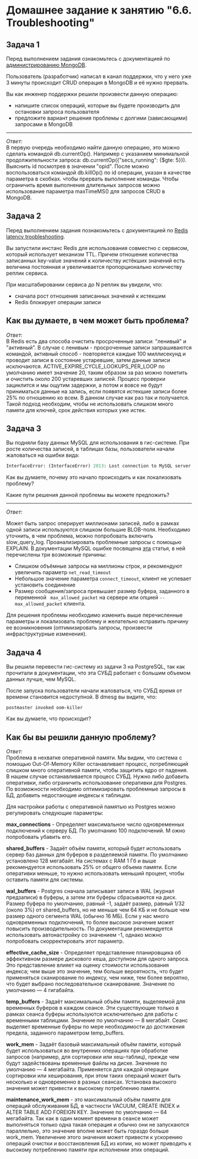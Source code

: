 # Домашнее задание к занятию "6.6. Troubleshooting"

## Задача 1

Перед выполнением задания ознакомьтесь с документацией по [администрированию MongoDB](https://docs.mongodb.com/manual/administration/).

Пользователь (разработчик) написал в канал поддержки, что у него уже 3 минуты происходит CRUD операция в MongoDB и её 
нужно прервать. 

Вы как инженер поддержки решили произвести данную операцию:
- напишите список операций, которые вы будете производить для остановки запроса пользователя
- предложите вариант решения проблемы с долгими (зависающими) запросами в MongoDB
---
_Ответ:_  
В первую очередь необходимо найти данную операцию, это можно сделать командой db.currentOp(). Например с указанием 
минимальной продолжительности запроса: db.currentOp({"secs_running": {$gte: 5}}). Выяснить id посмотрев в значении "opid".
После можно воспользоваться командой db.killOp() по id операции, указан в качестве параметра в скобках.
чтобы прервать выполнение команды. 
Чтобы ограничить время выполнения длительных запросов можно использование параметра maxTimeMS() для запросов CRUD в MongoDB.

## Задача 2

Перед выполнением задания познакомьтесь с документацией по [Redis latency troobleshooting](https://redis.io/topics/latency).

Вы запустили инстанс Redis для использования совместно с сервисом, который использует механизм TTL. 
Причем отношение количества записанных key-value значений к количеству истёкших значений есть величина постоянная и
увеличивается пропорционально количеству реплик сервиса. 

При масштабировании сервиса до N реплик вы увидели, что:
- сначала рост отношения записанных значений к истекшим
- Redis блокирует операции записи

Как вы думаете, в чем может быть проблема?
---
_Ответ:_  
В Redis есть два способа очистить просроченные записи: "ленивый" и "активный". 
В случае с ленивым - просроченные записи запрашиваются командой, активный способ - повторяется каждые 100 миллисекунд и 
проводит записи в состояние устаревшие, затем данные записи исключаются. ACTIVE_EXPIRE_CYCLE_LOOKUPS_PER_LOOP по умолчанию 
имеет значение 20, таким образом за раз можно пометить и очистить около 200 устаревших записей. Процесс проверки 
зациклится и мы ощутим задержки, а потом и вовсе не будут приниматься данные на запись, если появятся истекшие записи 
более 25% по отношению ко всем. В данном случае как раз так и получается. Такой подход необходим, чтобы не использовать 
слишком много памяти для ключей, срок действия которых уже истек.
 
## Задача 3

Вы подняли базу данных MySQL для использования в гис-системе. При росте количества записей, в таблицах базы,
пользователи начали жаловаться на ошибки вида:
```python
InterfaceError: (InterfaceError) 2013: Lost connection to MySQL server during query u'SELECT..... '
```

Как вы думаете, почему это начало происходить и как локализовать проблему?

Какие пути решения данной проблемы вы можете предложить?

---
_Ответ:_  


Может быть запрос оперирует миллионами записей, либо в рамках одной записи используются слишком большие 
BLOB-поля. Необходимо уточнить, в чем проблема, можно попробовать включить slow_query_log.
Проанализировать проблемные запросы с помощью EXPLAIN. 
В документации MySQL ошибке посвящена [эта](https://dev.mysql.com/doc/refman/8.0/en/error-lost-connection.html) статья, 
в ней перечислены три возможные причины:
* Слишком объёмные запросы на миллионы строк, и рекомендуют увеличить параметр `net_read_timeout`
* Небольшое значение параметра `connect_timeout`, клиент не успевает установить соединение
* Размер сообщения/запроса превышает размер буфера, заданного в переменной ` max_allowed_packet` на сервере или опцией 
`--max_allowed_packet` клиента. 

Для решения проблемы необходимо изменить выше перечисленные параметры и локализовать проблему и желательно исправить 
причину ее возникновения (оптимизировать запросы, произвести инфраструктурные изменения).

## Задача 4


Вы решили перевести гис-систему из задачи 3 на PostgreSQL, так как прочитали в документации, что эта СУБД работает с 
большим объемом данных лучше, чем MySQL.

После запуска пользователи начали жаловаться, что СУБД время от времени становится недоступной. В dmesg вы видите, что:

`postmaster invoked oom-killer`

Как вы думаете, что происходит?

Как бы вы решили данную проблему?
---
_Ответ:_  
Проблема в нехватке оперативной памяти. Мы видим, что система с помощью Out-Of-Memory Killer останавливает процесс, 
потребляющий слишком много оперативной памяти, чтобы защитить ядро от падения. В нашем случае останавливается процесс СУБД. 
Нужно либо добавить оперативки, либо ограничить использование оперативки для Postgres. По возможности необходимо 
оптимизировать проблемные запросы в БД, добавить недостающие индексы к таблицам.

Для настройки работы с оперативной памятью из Postgres можно регулировать следующие параметры:

**max_connections** - Определяет максимальное число одновременных подключений к серверу БД. По умолчанию 100 подключений. 
М ожно попробовать убавить его.

**shared_buffers** - Задаёт объём памяти, который будет использовать сервер баз данных для буферов в разделяемой памяти. 
По умолчанию установлено 128 мегабайт. На системах с RAM 1 Гб и выше рекомендуется использовать 25% от общего объема памяти. 
Если оперативки меньше, то нужно использовать меньший процент, чтобы оставить памяти для системы.

**wal_buffers** - Postgres сначала записывает записи в WAL (журнал предзаписи) в буферы, а затем эти буферы сбрасываются 
на диск. Размер буфера по умолчанию, равный -1, задаёт размер, равный 1/32 (около 3%) от shared_buffers, но не меньше 
чем 64 КБ и не больше чем размер одного сегмента WAL (обычно 16 МБ). Если у нас много одновременных подключений, то более 
высокое значение может повысить производительность. По документации рекомендуется использовать автонастройку со значением -1,
однако можно попробовать скорректировать этот параметр.

**effective_cache_size** - Определяет представление планировщика об эффективном размере дискового кеша, доступном для 
одного запроса. Это представление влияет на оценку стоимости использования индекса; чем выше это значение, тем больше 
вероятность, что будет применяться сканирование по индексу, чем ниже, тем более вероятно, что будет выбрано последовательное 
сканирование.  Значение по умолчанию — 4 гигабайта.

**temp_buffers** - Задаёт максимальный объём памяти, выделяемой для временных буферов в каждом сеансе. Эти существующие 
 только в рамках сеанса буферы используются исключительно для работы с временными таблицами. Значение по умолчанию — 8 
мегабайт. Сеанс выделяет временные буферы по мере необходимости до достижения предела, заданного параметром temp_buffers. 

**work_mem** - Задаёт базовый максимальный объём памяти, который будет использоваться во внутренних операциях при обработке 
запросов (например, для сортировки или хеш-таблиц), прежде чем будут задействованы временные файлы на диске. Значение по 
умолчанию — 4 мегабайта. Применяется для каждой операции сортировки или хеширования, при этом таких операций может быть 
несколько и одновременно в разных сеансах. Установка высокого значения может привести к высокому потреблению памяти.

**maintenance_work_mem** - это максимальный объём памяти для операций обслуживания БД, в частности VACUUM, CREATE INDEX 
и ALTER TABLE ADD FOREIGN KEY.  Значение по умолчанию — 64 мегабайта. Так как в один момент времени в сеансе может 
выполняться только одна такая операция и обычно они не запускаются параллельно, это значение вполне может быть гораздо 
больше work_mem. Увеличение этого значения может привести к ускорению операций очистки и восстановления БД из копии, но 
может приводить к высокому потреблению памяти при исполнении этих операций.